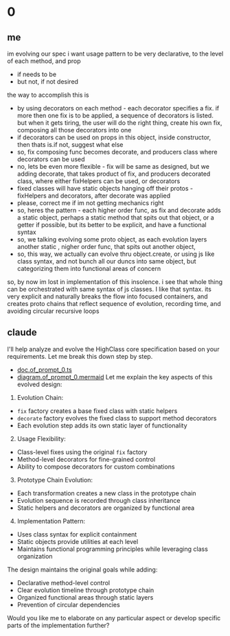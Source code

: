 # 0
## me
im evolving our spec
i want usage pattern to be very declarative, to the level of each method, and prop
- if needs to be
- but not, if not desired

the way to accomplish this is
- by using decorators on each method - each decorator specifies a fix. if more then one fix is to be applied,
a sequence of decorators is listed. but when it gets tiring, the user will do the right thing, create his own fix,
composing all those decorators into one
- if decorators can be used on props in this object, inside constructor, then thats is.if not, suggest what else
- so, fix composing func becomes decorate, and producers class where decorators can be used
- no, lets be even more flexible - fix will be same as designed, but we adding decorate, that takes product of fix,
and producers decorated class, where either fixHelpers can be used, or decorators
- fixed classes will have  static objects hanging off their protos - fixHelpers and decorators, 
after decorate was applied
- please, correct me if im not getting mechanics right
- so, heres the pattern - each higher order func, as fix and decorate adds a static object, perhaps a static method that spits out 
that object, or a getter if possible, but its better to be explicit, and have a functional syntax
- so, we talking evolving some proto object, as each evolution layers another static , nigher order func, 
that spits out another object, 
- so, this way, we actually can evolve thru object.create, or using js like class syntax, and not bunch all our duncs into same object, 
but categorizing them into functional areas of concern

so, by now im lost in implementation of this insolence. i see that whole thing can be orchestrated with same syntax of js classes.
I like that syntax. its very explicit and naturally breaks the flow into focused containers, and creates proto chains that reflect
sequence of evolution, recording time, and avoiding circular recursive loops

## claude
I'll help analyze and evolve the HighClass core specification based on your requirements. Let me break this down step by step.

- [doc.of_prompt_0.ts](doc.of_prompt_0.ts)
- [diagram.of_prompt_0.mermaid](diagram.of_prompt_0.mermaid)
Let me explain the key aspects of this evolved design:

1. Evolution Chain:
- `fix` factory creates a base fixed class with static helpers
- `decorate` factory evolves the fixed class to support method decorators
- Each evolution step adds its own static layer of functionality

2. Usage Flexibility:
- Class-level fixes using the original `fix` factory
- Method-level decorators for fine-grained control
- Ability to compose decorators for custom combinations

3. Prototype Chain Evolution:
- Each transformation creates a new class in the prototype chain
- Evolution sequence is recorded through class inheritance
- Static helpers and decorators are organized by functional area

4. Implementation Pattern:
- Uses class syntax for explicit containment
- Static objects provide utilities at each level
- Maintains functional programming principles while leveraging class organization

The design maintains the original goals while adding:
- Declarative method-level control
- Clear evolution timeline through prototype chain
- Organized functional areas through static layers
- Prevention of circular dependencies

Would you like me to elaborate on any particular aspect or develop specific parts of the implementation further?